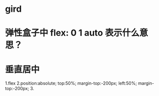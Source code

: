 # gird

# 弹性盒子中 flex: 0 1 auto 表示什么意思？

# 垂直居中
1.flex
2.position:absolute;
    top:50%;
    margin-top:-200px;
    left:50%;
    margin-top:-200px;
3.